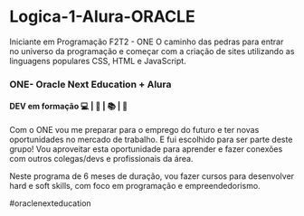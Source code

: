 # Logica-1-Alura-ORACLE
Iniciante em Programação F2T2 - ONE O caminho das pedras para entrar no universo da programação e começar com a criação de sites utilizando as linguagens populares CSS, HTML e JavaScript.


### ONE- Oracle Next Education + Alura

#### DEV em formação :computer: | :calendar: | :books: | :rocket:

Com o ONE vou me preparar para o emprego do futuro e ter novas oportunidades no mercado de trabalho. E fui escolhido para ser parte deste grupo! Vou aproveitar esta oportunidade para aprender e fazer conexões com outros colegas/devs e profissionais da área.

Neste programa de 6 meses de duração, vou fazer cursos para desenvolver hard e soft skills, com foco em programação e empreendedorismo.

#oraclenexteducation
